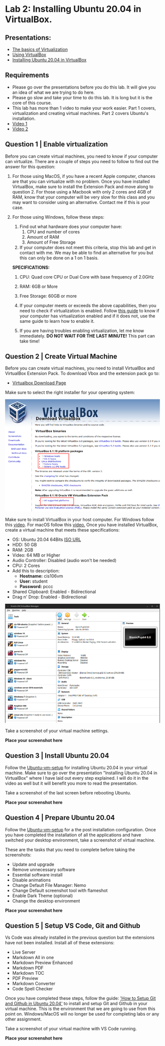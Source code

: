# Lab 2: Installing Ubuntu 20.04 in VirtualBox.

## Presentations:
* [The basics of Virtualization](https://docs.google.com/presentation/d/e/2PACX-1vSwjKH4jswd7r2OV_C-b4K1LJlAhdScHVvgDAtZgb1J6kpPoYkQIxZpjYqg_4bbPClbh85VVvbKzJV1/pub?start=false&loop=false&delayms=3000&slide=id.p1)
* [Using VirtualBox](https://docs.google.com/presentation/d/e/2PACX-1vTwJsImCvHoM2mQX6c5E2J11NPKGE90ip6kWV_LMPDCKQTG1QtcKTUGmsqkV1vKXdCUFtz66qan4PjJ/pub?start=false&loop=false&delayms=3000&slide=id.p)
* [Installing Ubuntu 20.04 in VirtualBox](https://docs.google.com/presentation/d/e/2PACX-1vQVjjsIYAyyDF9-yjC4tpfuKwFz3HPGCTFUH4KkUMeE7Ka7A_TD60kv-bx4wcReZGbqAp_KnbS260oZ/pub?start=false&loop=false&delayms=3000&slide=id.g52c6da636c_0_0)

## Requirements
* Please go over the presentations before you do this lab. It will give you an idea of what we are trying to do here.
* Please go slow and take your time to do this lab. It is long but it is the core of this course.
* This lab has more than 1 video to make your work easier. Part 1 covers, virtualization and creating virtual machines. Part 2 covers Ubuntu's installation.
* [Video 1]()
* [Video 2]()

## Question 1 | Enable virtualization
Before you can create virtual machines, you need to know if your computer can virtualize. There are a couple of steps you need to follow to find out the answer for this question:

1. For those using MacOS, if you have a recent Apple computer, chances are that you can virtualize with no problem. Once you have installed VirtualBox, make sure to install the Extension Pack and move along to question 2. For those using a Macbook with only 2 cores and 4GB of RAM, know that your computer will be very slow for this class and you may want to consider using an alternative. Contact me if this is your case. 
   
2. For those using Windows, follow these steps:
   1. Find out what hardware does your computer have:
      1. CPU and number of cores
      2. Amount of RAM
      3. Amount of Free Storage
   2. If your computer does not meet this criteria, stop this lab and get in contact with me. We may be able to find an alternative for you but this can only be done on a 1 on 1 basis.
   
   **SPECIFICATIONS:**
      1. CPU: Quad core CPU or Dual Core with base frequency of 2.0GHz
      2. RAM: 6GB or More
      3. Free Storage: 60GB or more
   
   1. If your computer meets or exceeds the above capabilities, then you need to check if virtualization is enabled. Follow [this guide](https://support.bluestacks.com/hc/en-us/articles/115003174386-How-to-enable-Virtualization-VT-on-Windows-10-for-BlueStacks-4) to know if your computer has virtualization enabled and if it does not, use the same guide to learn how to enable it.
   
   2. If you are having troubles enabling virtualization, let me know immediately. **DO NOT WAIT FOR THE LAST MINUTE!** This part can take time!

## Question 2 | Create Virtual Machine
Before you can create virtual machines, you need to install VirtualBox and VirtualBox Extension Pack. To download Vbox and the extension pack go to:

* [Virtualbox Download Page](https://www.virtualbox.org/wiki/Downloads)

Make sure to select the right installer for your operating system:

![VirtualBox Download page](../imgs/vboxdownloadpage.png)

Make sure to install VirtualBox in your host computer. For Windows follow this [video](https://www.youtube.com/watch?v=2lGmCwpFYi8). For macOS follow this [video.](https://www.youtube.com/watch?v=fyx53lJyAoc) Once you have installed VirtualBox, create a virtual machine that meets these specifications:
* OS: Ubuntu 20.04 64Bits [ISO URL](https://ubuntu.com/download/desktop) 
* HDD: 50 GB
* RAM: 2GB
* Video: 64 MB or Higher
* Audio Controller: Disabled (audio won't be needed)
* CPU: 2 Cores
* Add this to description:
  * **Hostname:** cis106vm
  * **User:** student
  * **Password:** pccc
* Shared Clipboard: Enabled - Bidirectional
* Drag n' Drop: Enabled - Bidirectional

![Create VM](../imgs/createVM.gif)

Take a screenshot of your virtual machine settings.

**Place your screenshot here**

## Question 3 |  Install Ubuntu 20.04
Follow the [Ubuntu-vm-setup](../guides/Ubuntu-vm-setup.md) for installing Ubuntu 20.04 in your virtual machine. Make sure to go over the presentation "Installing Ubuntu 20.04 in VirtualBox" where I have laid out every step explained. I will do it in the video as well but it will benefit you more to read the presentation. 

Take a screenshot of the last screen before rebooting Ubuntu.

**Place your screenshot here**


## Question 4 | Prepare Ubuntu 20.04 
Follow the [Ubuntu-vm-setup](../guides/Ubuntu-vm-setup.md) for a the post installation configuration. Once you have completed the installation of all the applications and have switched your desktop environment, take a screenshot of virtual machine.

These are the tasks that you need to complete before taking the screenshots:
* Update and upgrade
* Remove unnecessary software
* Essential software install
* Disable animations
* Change Default File Manager: Nemo
* Change Default screenshot tool with flameshot
* Enable Dark Theme (optional)
* Change the desktop environment

**Place your screenshot here**


## Question 5 | Setup VS Code, Git and Github
Vs Code was already installed in the previous question but the extensions have not been installed. Install all of these extensions:
* Live Server
* Markdown All in one
* Markdown Preview Enhanced
* Markdown PDF
* Markdown TOC
* PDF Preview
* Markdown Converter
* Code Spell Checker

Once you have completed these steps, follow the guide: ['How to Setup Git and Github in Ubuntu 20.04'](../guides/Ubuntu%20Github%20Setup.md) to install and setup Git and Github in your virtual machine. This is the environment that we are going to use from this point on. Windows/MacOS will no longer be used for completing labs or any other assignment.

Take a screenshot of your virtual machine with VS Code running.

**Place your screenshot here**